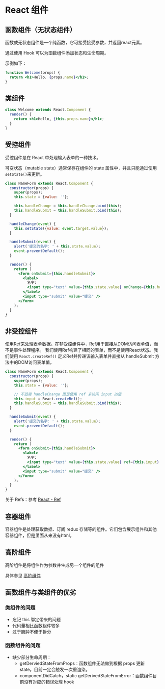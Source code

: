 # React 组件
## 函数组件（无状态组件）
函数或无状态组件是一个纯函数，它可接受接受参数，并返回react元素。

通过使用 Hook 可以为函数组件添加状态和生命周期。

示例如下：
```jsx
function Welcome(props) {
  return <h1>Hello, {props.name}</h1>;
}
```

## 类组件
```jsx
class Welcome extends React.Component {
  render() {
    return <h1>Hello, {this.props.name}</h1>;
  }
}
```

## 受控组件
受控组件是在 React 中处理输入表单的一种技术。

可变状态（mutable state）通常保存在组件的 state 属性中，并且只能通过使用 `setState()`来更新。

```jsx
class NameForm extends React.Component {
  constructor(props) {
    super(props);
    this.state = {value: ''};

    this.handleChange = this.handleChange.bind(this);
    this.handleSubmit = this.handleSubmit.bind(this);
  }

  handleChange(event) {
    this.setState({value: event.target.value});
  }

  handleSubmit(event) {
    alert('提交的名字: ' + this.state.value);
    event.preventDefault();
  }

  render() {
    return (
      <form onSubmit={this.handleSubmit}>
        <label>
          名字:
          <input type="text" value={this.state.value} onChange={this.handleChange} />
        </label>
        <input type="submit" value="提交" />
      </form>
    );
  }
}
```

## 非受控组件
使用Ref来处理表单数据。在非受控组件中，Ref用于直接从DOM访问表单值，而不是事件处理程序。
我们使用Ref构建了相同的表单，而不是使用React状态。我们使用 `React.createRef()` 定义Ref并传递该输入表单并直接从 handleSubmit 方法中的DOM访问表单值。

```jsx
class NameForm extends React.Component {
  constructor(props) {
    super(props);
    this.state = {value: ''};

    // 不适用 handleChange 而是使用 ref 来访问 input 的值
    this.input = React.createRef();
    this.handleSubmit = this.handleSubmit.bind(this);
  }

  handleSubmit(event) {
    alert('提交的名字: ' + this.state.value);
    event.preventDefault();
  }

  render() {
    return (
      <form onSubmit={this.handleSubmit}>
        <label>
          名字:
          <input type="text" value={this.state.value} ref={this.input} />
        </label>
        <input type="submit" value="提交" />
      </form>
    );
  }
}
```

关于 Refs：参考 [React - Ref](./Ref.md)

## 容器组件
容器组件是处理获取数据、订阅 redux 存储等的组件。它们包含展示组件和其他容器组件，但是里面从来没有html。


## 高阶组件
高阶组件是将组件作为参数并生成另一个组件的组件

具体参见 [高阶组件](./Higher_Order_Component.md)

## 函数组件与类组件的优劣
### 类组件的问题
- 忘记 this 绑定带来的问题
- 代码量相比函数组件较多
- 过于臃肿不便于拆分

### 函数组件的问题
- 缺少部分生命周期：
  - getDerviedStateFromProps：函数组件无法做到根据 props 更新 state，目前一定会触发一次重渲染。
  - componentDidCatch，static getDerivedStateFromError：函数组件目前没有对应的错误处理 hook

